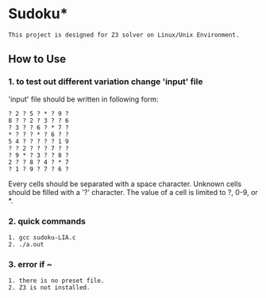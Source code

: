 # Sudoku*

```
This project is designed for Z3 solver on Linux/Unix Environment.
```

## How to Use

### 1. to test out different variation change 'input' file
'input' file should be written in following form:
```
? 2 ? 5 ? * ? 9 ?
8 ? ? 2 ? 3 ? ? 6
? 3 ? ? 6 ? * 7 ?
* ? ? ? * ? 6 ? ?
5 4 ? ? ? ? ? 1 9
? ? 2 ? ? ? 7 ? ?
? 9 * ? 3 ? ? 8 ?
2 ? ? 8 ? 4 ? * 7
? 1 ? 9 ? 7 ? 6 ?
```

Every cells should be separated with a space character.
Unknown cells should be filled with a '?' character.
The value of a cell is limited to ?, 0-9, or *.

### 2. quick commands
```
1. gcc sudoku-LIA.c
2. ./a.out
```

### 3. error if ~
```
1. there is no preset file.
2. Z3 is not installed.
```
